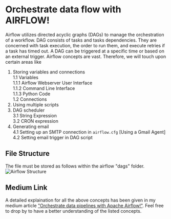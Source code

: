 # Orchestrate data flow with AIRFLOW!
Airflow utilizes directed acyclic graphs (DAGs) to manage the orchestration of a workflow. 
DAG consists of tasks and tasks dependencies. They are concerned with task execution, the order to run them, and execute retries if a 
task has timed out. A DAG can be triggered at a specific time or based on an external trigger. Airflow concepts are vast. Therefore, 
we will touch upon certain areas like

1. Storing variables and connections<br>
   1.1 Variables<br>
	   1.1.1 Airflow Webserver User Interface<br>
	   1.1.2 Command Line Interface<br>
	   1.1.3 Python Code<br>
   1.2 Connections<br>
2. Using multiple scripts<br>
3. DAG scheduler<br>
   3.1 String Expression<br>
   3.2 CRON expression<br>
4. Generating email<br>
   4.1 Setting up an SMTP connection in ```airflow.cfg``` [Using a Gmail Agent]<br>
   4.2 Setting email trigger in DAG script

## File Structure 
The file must be stored as follows within the airflow "dags" folder.<br>
![Airflow Structure](https://user-images.githubusercontent.com/64312327/159173544-a944a9dd-2b64-4824-bf2a-7a1731fc0b05.jpg)

## Medium Link
A detailed explaination for all the above concepts has been given in my medium article ["Orchestrate data pipelines with Apache Airflow!"](https://levelup.gitconnected.com/orchestrate-data-pipelines-with-apache-airflow-7dae6338fe90). 
Feel free to drop by to have a better understanding of the listed concepts.
